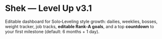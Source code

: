# Shek — Level Up v3.1

Editable dashboard for Solo‑Leveling style growth: dailies, weeklies, bosses, weight tracker, job tracks, **editable Rank‑A goals**, and a top **countdown** to your first milestone (default: 6 months + 1 day).

